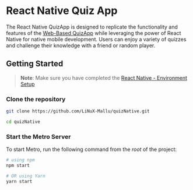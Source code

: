 # React Native Quiz App

The React Native QuizApp is designed to replicate the functionality and features of the [Web-Based QuizApp](https://github.com/LiNuX-Mallu/quizapp) while leveraging the power of React Native for native mobile development. Users can enjoy a variety of quizzes and challenge their knowledge with a friend or random player.


## Getting Started

>**Note**: Make sure you have completed the [React Native - Environment Setup](https://reactnative.dev/docs/environment-setup?guide=native)

### Clone the repository

```bash
git clone https://github.com/LiNuX-Mallu/quizNative.git

cd quizNative
```

### Start the Metro Server

To start Metro, run the following command from the _root_ of the project:

```bash
# using npm
npm start

# OR using Yarn
yarn start
```
